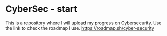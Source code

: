 # CyberSec - start #
This is a repository where I will upload my progress on Cybersecurity. Use the link to check the roadmap I use.
https://roadmap.sh/cyber-security 


